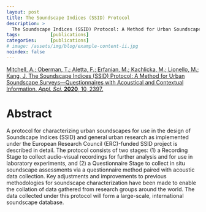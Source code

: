 ```yaml
---
layout: post
title: The Soundscape Indices (SSID) Protocol
description: >
  The Soundscape Indices (SSID) Protocol: A Method for Urban Soundscape Surveys - Questionnaires with Acoustical and Contextual Information
tags:           [publications]
categories:     [publications]
# image: /assets/img/blog/example-content-ii.jpg
noindex: false
---
```


[Mitchell, A.; Oberman, T.; Aletta, F.; Erfanian, M.; Kachlicka, M.; Lionello, M.; Kang, J. The Soundscape Indices (SSID) Protocol: A Method for Urban Soundscape Surveys—Questionnaires with Acoustical and Contextual Information. *Appl. Sci.* **2020**, 10, 2397.](https://www.mdpi.com/2076-3417/10/7/2397)

# Abstract
A protocol for characterizing urban soundscapes for use in the design of Soundscape Indices (SSID) and general urban research as implemented under the European Research Council (ERC)-funded SSID project is described in detail. The protocol consists of two stages: (1) a Recording Stage to collect audio-visual recordings for further analysis and for use in laboratory experiments, and (2) a Questionnaire Stage to collect in situ soundscape assessments via a questionnaire method paired with acoustic data collection. Key adjustments and improvements to previous methodologies for soundscape characterization have been made to enable the collation of data gathered from research groups around the world. The data collected under this protocol will form a large-scale, international soundscape database.